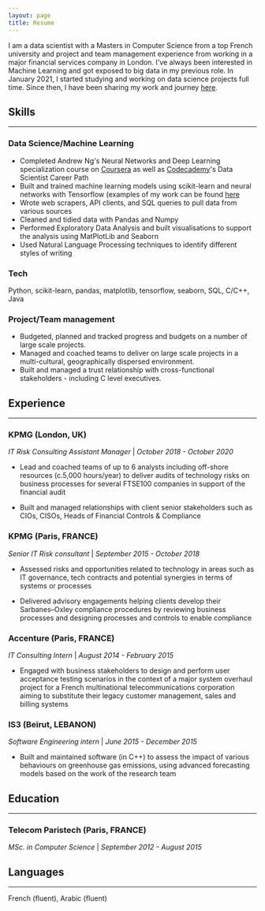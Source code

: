 ```yaml
---
layout: page
title: Resume
---
```

I am a data scientist with a Masters in Computer Science from a top French university and project and team management experience from working in a major financial services company in London. 
I've always been interested in Machine Learning and got exposed to big data in my previous role. 
In January 2021, I started studying and working on data science projects full time. Since then, I have been sharing my work and journey [here](https://michzza.github.io).

## Skills
---
### Data Science/Machine Learning
- Completed Andrew Ng's Neural Networks and Deep Learning specialization course on [Coursera](https://www.coursera.org/specializations/deep-learning) as well as [Codecademy](https://www.codecademy.com/learn/paths/data-science)'s Data Scientist Career Path
- Built and trained machine learning models using scikit-learn and neural networks with Tensorflow (examples of my work can be found [here](https://michzza.github.io/)
- Wrote web scrapers, API clients, and SQL queries to pull data from various sources 
- Cleaned and tidied data with Pandas and Numpy
- Performed Exploratory Data Analysis and built visualisations to support the analysis using MatPlotLib and Seaborn
- Used Natural Language Processing techniques to identify different styles of writing

### Tech
Python, scikit-learn, pandas, matplotlib, tensorflow, seaborn, SQL, C/C++, Java


### Project/Team management

- Budgeted, planned and tracked progress and budgets on a number of large scale projects.
- Managed and coached teams to deliver on large scale projects in a multi-cultural, geographically dispersed environment.
- Built and managed a trust relationship with cross-functional stakeholders - including C level executives.

## Experience
---
### KPMG (London, UK)
*IT Risk Consulting Assistant Manager* | *October 2018 - October 2020*

- Lead and coached teams of up to 6 analysts including off-shore resources (c.5,000 hours/year) to deliver audits of technology risks on business processes for several FTSE100 companies in support of the financial audit

- Built and managed relationships with client senior stakeholders such as CIOs, CISOs, Heads of Financial Controls & Compliance

### KPMG (Paris, FRANCE)
*Senior IT Risk consultant* | *September 2015 - October 2018*

- Assessed risks and opportunities related to technology in areas such as IT governance, tech contracts and potential synergies in terms of systems or processes

- Delivered advisory engagements helping clients develop their Sarbanes–Oxley compliance procedures by reviewing business processes and designing processes and controls to enable compliance

### Accenture (Paris, FRANCE)
*IT Consulting Intern* | *August 2014 - February 2015*

- Engaged with business stakeholders to design and perform user acceptance testing scenarios in the context of a major system overhaul project for a French multinational telecommunications corporation aiming to substitute their legacy customer management, sales and billing systems


### IS3 (Beirut, LEBANON)
*Software Engineering intern* | *June 2015 - December 2015*

- Built and maintained software (in C++) to assess the impact of various behaviours on greenhouse gas emissions, using advanced forecasting models based on the work of the research team

## Education
---
### Telecom Paristech (Paris, FRANCE)
*MSc. in Computer Science* | *September 2012 - August 2015*

## Languages
---
French (fluent), Arabic (fluent)


